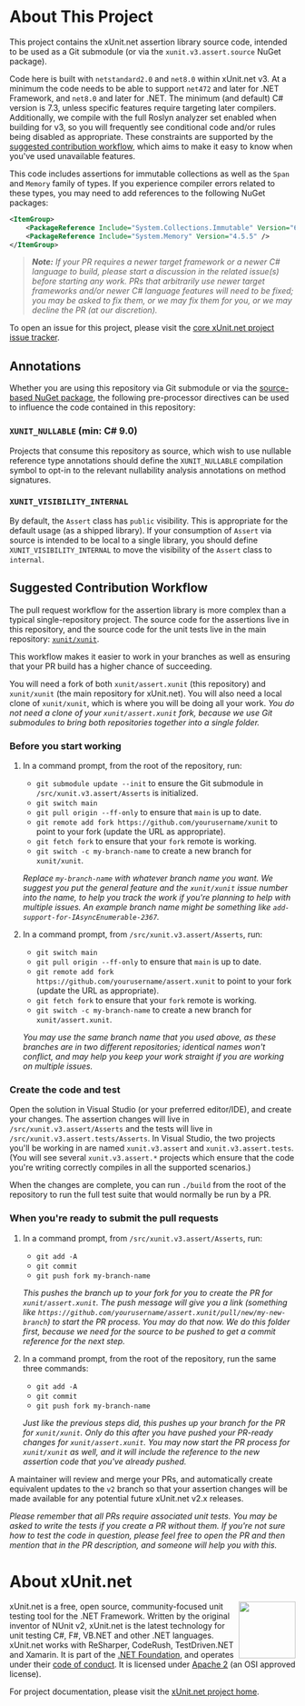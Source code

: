 # About This Project

This project contains the xUnit.net assertion library source code, intended to be used as a Git submodule (or via the `xunit.v3.assert.source` NuGet package).

Code here is built with `netstandard2.0` and `net8.0` within xUnit.net v3. At a minimum the code needs to be able to support `net472` and later for .NET Framework, and `net8.0` and later for .NET. The minimum (and default) C# version is 7.3, unless specific features require targeting later compilers. Additionally, we compile with the full Roslyn analyzer set enabled when building for v3, so you will frequently see conditional code and/or rules being disabled as appropriate. These constraints are supported by the [suggested contribution workflow](#suggested-contribution-workflow), which aims to make it easy to know when you've used unavailable features.

This code includes assertions for immutable collections as well as the `Span` and `Memory` family of types. If you experience compiler errors related to these types, you may need to add references to the following NuGet packages:

```xml
<ItemGroup>
    <PackageReference Include="System.Collections.Immutable" Version="6.0.0" />
    <PackageReference Include="System.Memory" Version="4.5.5" />
</ItemGroup>
```

> _**Note:** If your PR requires a newer target framework or a newer C# language to build, please start a discussion in the related issue(s) before starting any work. PRs that arbitrarily use newer target frameworks and/or newer C# language features will need to be fixed; you may be asked to fix them, or we may fix them for you, or we may decline the PR (at our discretion)._

To open an issue for this project, please visit the [core xUnit.net project issue tracker](https://github.com/xunit/xunit/issues).

## Annotations

Whether you are using this repository via Git submodule or via the [source-based NuGet package](https://www.nuget.org/packages/xunit.assert.source), the following pre-processor directives can be used to influence the code contained in this repository:

### `XUNIT_NULLABLE` (min: C# 9.0)

Projects that consume this repository as source, which wish to use nullable reference type annotations should define the `XUNIT_NULLABLE` compilation symbol to opt-in to the relevant nullability analysis annotations on method signatures.

### `XUNIT_VISIBILITY_INTERNAL`

By default, the `Assert` class has `public` visibility. This is appropriate for the default usage (as a shipped library). If your consumption of `Assert` via source is intended to be local to a single library, you should define `XUNIT_VISIBILITY_INTERNAL` to move the visibility of the `Assert` class to `internal`.

## Suggested Contribution Workflow

The pull request workflow for the assertion library is more complex than a typical single-repository project. The source code for the assertions live in this repository, and the source code for the unit tests live in the main repository: [`xunit/xunit`](https://github.com/xunit/xunit).

This workflow makes it easier to work in your branches as well as ensuring that your PR build has a higher chance of succeeding.

You will need a fork of both `xunit/assert.xunit` (this repository) and `xunit/xunit` (the main repository for xUnit.net). You will also need a local clone of `xunit/xunit`, which is where you will be doing all your work. _You do not need a clone of your `xunit/assert.xunit` fork, because we use Git submodules to bring both repositories together into a single folder._

### Before you start working

1. In a command prompt, from the root of the repository, run:

   * `git submodule update --init` to ensure the Git submodule in `/src/xunit.v3.assert/Asserts` is initialized.
   * `git switch main`
   * `git pull origin --ff-only` to ensure that `main` is up to date.
   * `git remote add fork https://github.com/yourusername/xunit` to point to your fork (update the URL as appropriate).
   * `git fetch fork` to ensure that your `fork` remote is working.
   * `git switch -c my-branch-name` to create a new branch for `xunit/xunit`.

   _Replace `my-branch-name` with whatever branch name you want. We suggest you put the general feature and the `xunit/xunit` issue number into the name, to help you track the work if you're planning to help with multiple issues. An example branch name might be something like `add-support-for-IAsyncEnumerable-2367`._

1. In a command prompt, from `/src/xunit.v3.assert/Asserts`, run:

   * `git switch main`
   * `git pull origin --ff-only` to ensure that `main` is up to date.
   * `git remote add fork https://github.com/yourusername/assert.xunit` to point to your fork (update the URL as appropriate).
   * `git fetch fork` to ensure that your `fork` remote is working.
   * `git switch -c my-branch-name` to create a new branch for `xunit/assert.xunit`.

   _You may use the same branch name that you used above, as these branches are in two different repositories; identical names won't conflict, and may help you keep your work straight if you are working on multiple issues._

### Create the code and test

Open the solution in Visual Studio (or your preferred editor/IDE), and create your changes. The assertion changes will live in `/src/xunit.v3.assert/Asserts` and the tests will live in `/src/xunit.v3.assert.tests/Asserts`. In Visual Studio, the two projects you'll be working in are named `xunit.v3.assert` and `xunit.v3.assert.tests`. (You will see several `xunit.v3.assert.*` projects which ensure that the code you're writing correctly compiles in all the supported scenarios.)

When the changes are complete, you can run `./build` from the root of the repository to run the full test suite that would normally be run by a PR.

### When you're ready to submit the pull requests

1. In a command prompt, from `/src/xunit.v3.assert/Asserts`, run:

   * `git add -A`
   * `git commit`
   * `git push fork my-branch-name`

   _This pushes the branch up to your fork for you to create the PR for `xunit/assert.xunit`. The push message will give you a link (something like `https://github.com/yourusername/assert.xunit/pull/new/my-new-branch`) to start the PR process. You may do that now. We do this folder first, because we need for the source to be pushed to get a commit reference for the next step._

1. In a command prompt, from the root of the repository, run the same three commands:

   * `git add -A`
   * `git commit`
   * `git push fork my-branch-name`

   _Just like the previous steps did, this pushes up your branch for the PR for `xunit/xunit`. Only do this after you have pushed your PR-ready changes for `xunit/assert.xunit`. You may now start the PR process for `xunit/xunit` as well, and it will include the reference to the new assertion code that you've already pushed._

A maintainer will review and merge your PRs, and automatically create equivalent updates to the `v2` branch so that your assertion changes will be made available for any potential future xUnit.net v2.x releases.

_Please remember that all PRs require associated unit tests. You may be asked to write the tests if you create a PR without them. If you're not sure how to test the code in question, please feel free to open the PR and then mention that in the PR description, and someone will help you with this._

# About xUnit.net

[<img align="right" width="100px" src="https://raw.githubusercontent.com/xunit/media/main/dotnet-foundation.svg" />](https://dotnetfoundation.org/projects/project-detail/xunit)

xUnit.net is a free, open source, community-focused unit testing tool for the .NET Framework. Written by the original inventor of NUnit v2, xUnit.net is the latest technology for unit testing C#, F#, VB.NET and other .NET languages. xUnit.net works with ReSharper, CodeRush, TestDriven.NET and Xamarin. It is part of the [.NET Foundation](https://www.dotnetfoundation.org/), and operates under their [code of conduct](http://www.dotnetfoundation.org/code-of-conduct). It is licensed under [Apache 2](https://opensource.org/licenses/Apache-2.0) (an OSI approved license).

For project documentation, please visit the [xUnit.net project home](https://xunit.net/).
